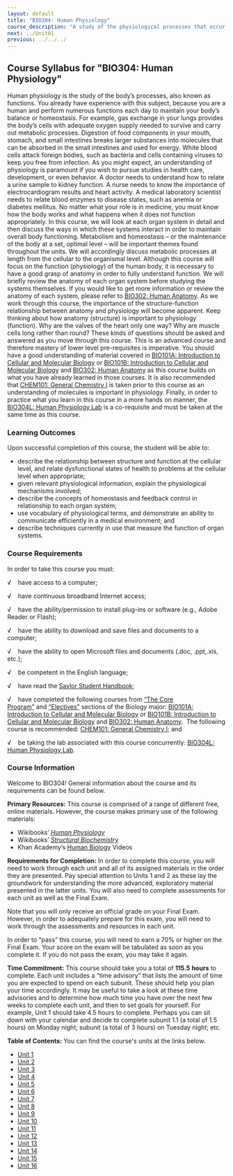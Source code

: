 ```yaml
---
layout: default
title: "BIO304: Human Physiology"
course_description: "A study of the physiological processes that occur within the human body, with particular attention on enzyme activity, cell signaling, metabolic processes, protein synthesis, and movement."
next: ../Unit01
previous: ../../../
---
```

Course Syllabus for "BIO304: Human Physiology"
----------------------------------------------

Human physiology is the study of the body’s processes, also known as
functions. You already have experience with this subject, because you
are a human and perform numerous functions each day to maintain your
body’s balance or homeostasis. For example, gas exchange in your lungs
provides the body’s cells with adequate oxygen supply needed to survive
and carry out metabolic processes. Digestion of food components in your
mouth, stomach, and small intestines breaks larger substances into
molecules that can be absorbed in the small intestines and used for
energy. White blood cells attack foreign bodies, such as bacteria and
cells containing viruses to keep you free from infection. As you might
expect, an understanding of physiology is paramount if you wish to
pursue studies in health care, development, or even behavior. A doctor
needs to understand how to relate a urine sample to kidney function. A
nurse needs to know the importance of electrocardiogram results and
heart activity. A medical laboratory scientist needs to relate blood
enzymes to disease states, such as anemia or diabetes mellitus. No
matter what your role is in medicine, you must know how the body works
and what happens when it does not function appropriately. In this
course, we will look at each organ system in detail and then discuss the
ways in which these systems interact in order to maintain overall body
functioning. Metabolism and homeostasis – or the maintenance of the body
at a set, optimal level – will be important themes found throughout the
units. We will accordingly discuss metabolic processes at length from
the cellular to the organismal level. Although this course will focus on
the function (physiology) of the human body, it is necessary to have a
good grasp of anatomy in order to fully understand function. We will
briefly review the anatomy of each organ system before studying the
systems themselves. If you would like to get more information or review
the anatomy of each system, please refer to [BIO302: Human
Anatomy](http://www.saylor.org/courses/bio302/). As we work through this
course, the importance of the structure-function relationship between
anatomy and physiology will become apparent. Keep thinking about how
anatomy (structure) is important to physiology (function). Why are the
valves of the heart only one way? Why are muscle cells long rather than
round? These kinds of questions should be asked and answered as you move
through this course. This is an advanced course and therefore mastery of
lower level pre-requisites is imperative. You should have a good
understanding of material covered in [BIO101A: Introduction to Cellular
and Molecular Biology](http://www.saylor.org/courses/bio101a/) or
[BIO101B: Introduction to Cellular and Molecular
Biology](http://www.saylor.org/courses/bio101b/) and [BIO302: Human
Anatomy](http://www.saylor.org/courses/bio302/) as this course builds on
what you have already learned in those courses. It is also recommended
that [CHEM101: General Chemistry
I](http://www.saylor.org/courses/chem101/) is taken prior to this course
as an understanding of molecules is important in physiology. Finally, in
order to practice what you learn in this course in a more hands on
manner, the [BIO304L: Human Physiology
Lab](http://www.saylor.org/courses/bio304-lab/) is a co-requisite and
must be taken at the same time as this course.

### Learning Outcomes

Upon successful completion of this course, the student will be able to:

-   describe the relationship between structure and function at the
    cellular level, and relate dysfunctional states of health to
    problems at the cellular level when appropriate;
-   given relevant physiological information, explain the physiological
    mechanisms involved;
-   describe the concepts of homeostasis and feedback control in
    relationship to each organ system;
-   use vocabulary of physiological terms, and demonstrate an ability to
    communicate efficiently in a medical environment; and
-   describe techniques currently in use that measure the function of
    organ systems.

### Course Requirements

In order to take this course you must:  
  
 √    have access to a computer;  
  
 √    have continuous broadband Internet access;  
  
 √    have the ability/permission to install plug-ins or software (e.g.,
Adobe Reader or Flash);  
  
 √    have the ability to download and save files and documents to a
computer;  
  
 √    have the ability to open Microsoft files and documents (.doc,
.ppt,.xls, etc.);  
  
 √    be competent in the English language;  
  
 √    have read the [Saylor Student
Handbook](http://www.saylor.org/site/wp-content/uploads/2012/05/Saylor-StudentHandbook.pdf);  
  
 √    have completed the following courses from [“The Core
Program”](http://www.saylor.org/majors/biology/) and [“Electives”](http://www.saylor.org/majors/biology/) sections
of the Biology major: [BIO101A: Introduction to Cellular and Molecular
Biology](http://www.saylor.org/courses/bio101a/) or [BIO101B:
Introduction to Cellular and Molecular
Biology](http://www.saylor.org/courses/bio101b/) and [BIO302: Human
Anatomy](http://www.saylor.org/courses/bio302/).  The following course
is recommended: [CHEM101: General Chemistry
I](http://www.saylor.org/courses/chem101/); and  
  
 √    be taking the lab associated with this course
concurrently: [BIO304L: Human Physiology
Lab](http://www.saylor.org/courses/bio304-lab/).

### Course Information

Welcome to BIO304! General information about the course and its
requirements can be found below.  
  
 **Primary Resources:** This course is comprised of a range of different
free, online materials. However, the course makes primary use of the
following materials:  

-   Wikibooks’ [*Human
    Physiology*](http://en.wikibooks.org/wiki/Human_Physiology/The_Immune_System)
-   Wikibooks’ [*Structural
    Biochemistry*](http://en.wikibooks.org/wiki/Structural_Biochemistry)
-   Khan Academy’s [Human
    Biology](http://www.khanacademy.org/science/biology/human-biology)
    Videos

**Requirements for Completion:** In order to complete this course, you
will need to work through each unit and all of its assigned materials in
the order they are presented. Pay special attention to Units 1 and 2 as
these lay the groundwork for understanding the more advanced,
exploratory material presented in the latter units. You will also need
to complete assessments for each unit as well as the Final Exam.  
  
 Note that you will only receive an official grade on your Final Exam.
However, in order to adequately prepare for this exam, you will need to
work through the assessments and resources in each unit.  
  
 In order to “pass” this course, you will need to earn a 70% or higher
on the Final Exam. Your score on the exam will be tabulated as soon as
you complete it. If you do not pass the exam, you may take it again.  
  
 **Time Commitment:** This course should take you a total of **115.5**
**hours** to complete. Each unit includes a “time advisory” that lists
the amount of time you are expected to spend on each subunit. These
should help you plan your time accordingly. It may be useful to take a
look at these time advisories and to determine how much time you have
over the next few weeks to complete each unit, and then to set goals for
yourself. For example, Unit 1 should take 4.5 hours to complete. Perhaps
you can sit down with your calendar and decide to complete subunit 1.1
(a total of 1.5 hours) on Monday night; subunit (a total of 3 hours) on
Tuesday night; etc.  
  
**Table of Contents:** You can find the course's units at the links below.

- [Unit 1](https://legacy.saylor.org/bio304/Unit01/)
- [Unit 2](https://legacy.saylor.org/bio304/Unit02/)
- [Unit 3](https://legacy.saylor.org/bio304/Unit03/)
- [Unit 4](https://legacy.saylor.org/bio304/Unit04/)
- [Unit 5](https://legacy.saylor.org/bio304/Unit05/)
- [Unit 6](https://legacy.saylor.org/bio304/Unit06/)
- [Unit 7](https://legacy.saylor.org/bio304/Unit07/)
- [Unit 8](https://legacy.saylor.org/bio304/Unit08/)
- [Unit 9](https://legacy.saylor.org/bio304/Unit09/)
- [Unit 10](https://legacy.saylor.org/bio304/Unit10/)
- [Unit 11](https://legacy.saylor.org/bio304/Unit11/)
- [Unit 12](https://legacy.saylor.org/bio304/Unit12/)
- [Unit 13](https://legacy.saylor.org/bio304/Unit13/)
- [Unit 14](https://legacy.saylor.org/bio304/Unit14/)
- [Unit 15](https://legacy.saylor.org/bio304/Unit15/)
- [Unit 16](https://legacy.saylor.org/bio304/Unit16/)
